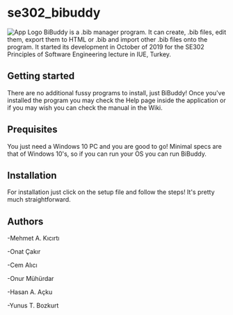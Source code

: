 # se302_bibuddy

![App Logo](https://i.ibb.co/5RfNqbW/New-Piskel-4.png)
BiBuddy is a .bib manager program. It can create, .bib files, edit them, export them to HTML or .bib and import other .bib files onto the program. It started its development in October of 2019 for the SE302 Principles of Software Engineering lecture in IUE, Turkey.

## Getting started
There are no additional fussy programs to install, just BiBuddy! Once you've installed the program you may check the Help page inside the application or if you may wish you can check the manual in the Wiki.

## Prequisites
You just need a Windows 10 PC and you are good to go! Minimal specs are that of Windows 10's, so if you can run your OS you can run BiBuddy.

## Installation
For installation just click on the setup file and follow the steps! It's pretty much straightforward.

## Authors
-Mehmet A. Kıcırtı

-Onat Çakır

-Cem Alıcı

-Onur Mühürdar

-Hasan A. Açku

-Yunus T. Bozkurt
